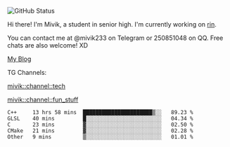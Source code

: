 ![GitHub Status](https://github-readme-stats.vercel.app/api?show_icons=true&username=Mivik)

Hi there! I'm Mivik, a student in senior high. I'm currently working on [rin](https://github.com/Mivik/rin).

You can contact me at @mivik233 on Telegram or 250851048 on QQ. Free chats are also welcome! XD

[My Blog](https://mivik.gitee.io)

TG Channels:

[mivik::channel::tech](https://t.me/mivik_channel_tech/)

[mivik::channel::fun_stuff](https://t.me/mivik_channel_fun_stuff/)

<!--START_SECTION:waka-->
```text
C++     13 hrs 58 mins  ██████████████████████▒░░   89.23 % 
GLSL    40 mins         █░░░░░░░░░░░░░░░░░░░░░░░░   04.34 % 
C       23 mins         ▓░░░░░░░░░░░░░░░░░░░░░░░░   02.50 % 
CMake   21 mins         ▓░░░░░░░░░░░░░░░░░░░░░░░░   02.28 % 
Other   9 mins          ▒░░░░░░░░░░░░░░░░░░░░░░░░   01.01 % 
```
<!--END_SECTION:waka-->
